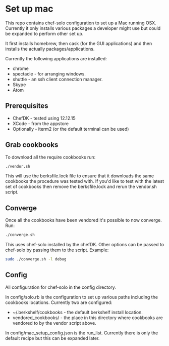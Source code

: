# Set up mac
This repo contains chef-solo configuration to set up a Mac running OSX.
Currently it only installs various packages a developer might use but could be
expanded to perform other set up.

It first installs homebrew, then cask (for the GUI applications) and then installs
the actually packages/applications.

Currently the following applications are installed:
* chrome
* spectacle - for arranging windows.
* shuttle - an ssh client connection manager.
* Skype
* Atom

## Prerequisites
* ChefDK - tested using 12.12.15
* XCode - from the appstore
* Optionally - iterm2 (or the default terminal can be used)

## Grab cookbooks

To download all the require cookbooks run:

```bash
./vendor.sh
```

This will use the berksfile.lock file to ensure that it downloads the same
cookbooks the procedure was tested with. If you'd like to test with the latest
set of cookbooks then remove the berksfile.lock and rerun the vendor.sh script.

## Converge

Once all the cookbooks have been vendored it's possible to now converge. Run:

```bash
./converge.sh
```

This uses chef-solo installed by the chefDK. Other options can be passed to chef-solo
by passing them to the script. Example:

```bash
sudo ./converge.sh -l debug
```

## Config

All configuration for chef-solo in the config directory.

In config/solo.rb is the configuration to set up various paths including the
cookbooks locations. Currently two are configured:
* ~/.berkshelf/cookbooks - the default berkshelf install location.
* vendored_cookbooks/ - the place in this directory where cookbooks are vendored
to by the vendor script above.

In config/mac_setup_config.json is the run_list. Currently there is only the default
recipe but this can be expanded later.
